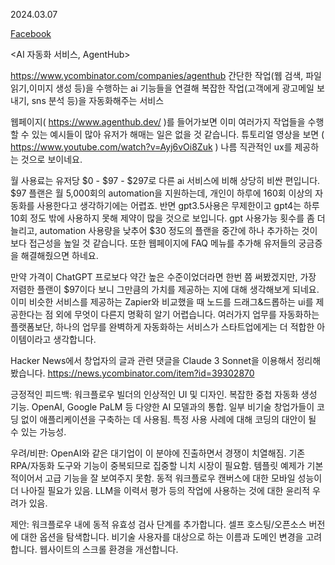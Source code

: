 2024.03.07

[Facebook](https://www.facebook.com/byeongheon.lee.98/posts/pfbid0rizJB7NdMVXSHPiqibKgwnspMyTb3krLWeEwz9MnewLbtxRxb6NBypViJzzXXv1Wl)

<AI 자동화 서비스, AgentHub>

https://www.ycombinator.com/companies/agenthub
간단한 작업(웹 검색, 파일 읽기,이미지 생성 등)을 수행하는 ai 기능들을 연결해 복잡한 작업(고객에게 광고메일 보내기, sns 분석 등)을 자동화해주는 서비스

웹페이지( https://www.agenthub.dev/ )를 들어가보면 이미 여러가지 작업들을 수행할 수 있는 예시들이 많아 유저가 해매는 일은 없을 것 같습니다. 
튜토리얼 영상을 보면 ( https://www.youtube.com/watch?v=Ayj6vOi8Zuk ) 나름 직관적인 ux를 제공하는 것으로 보이네요.

월 사용료는 유저당 $0 - $97 - $297로 다른 ai 서비스에 비해 상당히 비싼 편입니다.
$97 플랜은 월 5,000회의 automation을 지원하는데, 개인이 하루에 160회 이상의 자동화를 사용한다고 생각하기에는 어렵죠.
반면 gpt3.5사용은 무제한이고 gpt4는 하루 10회 정도 밖에 사용하지 못해 제약이 많을 것으로 보입니다.
gpt 사용가능 횟수를 좀 더 늘리고, automation 사용량을 낮추어 $30 정도의 플랜을 중간에 하나 추가하는 것이 보다 접근성을 높일 것 같습니다.
또한 웹페이지에 FAQ 메뉴를 추가해 유저들의 궁금증을 해결해줬으면 하네요.

만약 가격이 ChatGPT 프로보다 약간 높은 수준이었더라면 한번 쯤 써봤겠지만, 가장 저렴한 플랜이 $97이다 보니 그만큼의 가치를 제공하는 지에 대해 생각해보게 되네요.
이미 비슷한 서비스를 제공하는 Zapier와 비교했을 때 노드를 드래그&드롭하는 ui를 제공한다는 점 외에 무엇이 다른지 명확히 알기 어렵습니다. 
여러가지 업무를 자동화하는 플랫폼보단, 하나의 업무를 완벽하게 자동화하는 서비스가 스타트업에게는 더 적합한 아이템이라고 생각합니다.

Hacker News에서 창업자의 글과 관련 댓글을 Claude 3 Sonnet을 이용해서 정리해봤습니다.
https://news.ycombinator.com/item?id=39302870

긍정적인 피드백:
워크플로우 빌더의 인상적인 UI 및 디자인.
복잡한 중첩 자동화 생성 기능.
OpenAI, Google PaLM 등 다양한 AI 모델과의 통합.
일부 비기술 창업가들이 코딩 없이 애플리케이션을 구축하는 데 사용됨.
특정 사용 사례에 대해 코딩의 대안이 될 수 있는 가능성.

우려/비판:
OpenAI와 같은 대기업이 이 분야에 진출하면서 경쟁이 치열해짐.
기존 RPA/자동화 도구와 기능이 중복되므로 집중할 니치 시장이 필요함.
템플릿 예제가 기본적이어서 고급 기능을 잘 보여주지 못함.
동적 워크플로우 캔버스에 대한 모바일 성능이 더 나아질 필요가 있음.
LLM을 이력서 평가 등의 작업에 사용하는 것에 대한 윤리적 우려가 있음.

제안:
워크플로우 내에 동적 유효성 검사 단계를 추가합니다.
셀프 호스팅/오픈소스 버전에 대한 옵션을 탐색합니다.
비기술 사용자를 대상으로 하는 이름과 도메인 변경을 고려합니다.
웹사이트의 스크롤 환경을 개선합니다.
